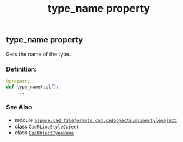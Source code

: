 ﻿---
title: type_name property
second_title: Aspose.CAD for Python via .NET API References
description: 
type: docs
weight: 250
url: /python-net/aspose.cad.fileformats.cad.cadobjects.mlinestyleobject/cadmlinestyleobject/type_name/
is_root: false
---

## type_name property


Gets the name of the type.
### Definition:
```python
@property
def type_name(self):
    ...
```

### See Also
* module [`aspose.cad.fileformats.cad.cadobjects.mlinestyleobject`](../../)
* class [`CadMLineStyleObject`](/cad/python-net/aspose.cad.fileformats.cad.cadobjects.mlinestyleobject/cadmlinestyleobject)
* class [`CadObjectTypeName`](/cad/python-net/aspose.cad.fileformats.cad.cadconsts/cadobjecttypename)
